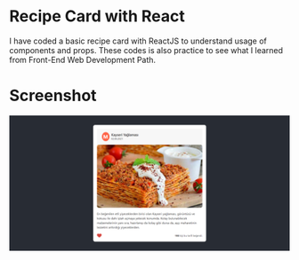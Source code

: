 # Recipe Card with React

I have coded a basic recipe card with ReactJS to understand usage of components and props. These codes is also practice to see what I learned from Front-End Web Development Path.

# Screenshot

![Proje Resmi](screenshoots/recipe-card.png)